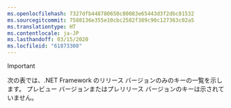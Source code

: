```yaml
---
ms.openlocfilehash: 7327dfb448780650c80083e65443d3f2dbc81532
ms.sourcegitcommit: 7588136e355e10cbc2582f389c90c127363c02a5
ms.translationtype: HT
ms.contentlocale: ja-JP
ms.lasthandoff: 03/15/2020
ms.locfileid: "61873308"
---
```


> [!IMPORTANT]
> 次の表では、.NET Framework のリリース バージョンのみのキーの一覧を示します。 プレビュー バージョンまたはプレリリース バージョンのキーは示されていません。
